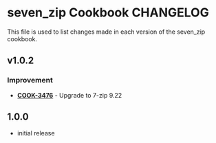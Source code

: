 seven_zip Cookbook CHANGELOG
========================
This file is used to list changes made in each version of the seven_zip cookbook.


v1.0.2
------
### Improvement
- **[COOK-3476](https://tickets.opscode.com/browse/COOK-3476)** - Upgrade to 7-zip 9.22

1.0.0
-----
- initial release
